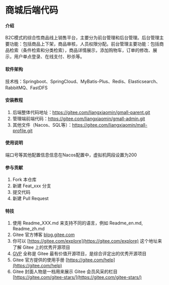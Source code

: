 # 商城后端代码

#### 介绍
B2C模式的综合性商品线上销售平台，主要分为前台管理和后台管理。后台管理主要功能：包括商品上下架，商品审核，人员权限分配。前台管理主要功能：包括商品检索（条件检索和分类检索），商品详情展示，添加购物车，订单的修改、展示，用户单点登录、在线支付、秒杀等。

#### 软件架构
技术栈：Springboot、SpringCloud、MyBatis-Plus、Redis、Elasticsearch、RabbitMQ、FastDFS

#### 安装教程

1.  后端整体代码地址：https://gitee.com/liangxiaomin/gmall-parent.git
2.  管理端前端代码：https://gitee.com/liangxiaomin/gmall-admin.git
3.  其他文件（Nacos、SQL等）：https://gitee.com/liangxiaomin/mall-profile.git

#### 使用说明
端口号等其他配置信息信息在Nacos配置中，虚拟机网段设置为200


#### 参与贡献

1.  Fork 本仓库
2.  新建 Feat_xxx 分支
3.  提交代码
4.  新建 Pull Request


#### 特技

1.  使用 Readme\_XXX.md 来支持不同的语言，例如 Readme\_en.md, Readme\_zh.md
2.  Gitee 官方博客 [blog.gitee.com](https://blog.gitee.com)
3.  你可以 [https://gitee.com/explore](https://gitee.com/explore) 这个地址来了解 Gitee 上的优秀开源项目
4.  [GVP](https://gitee.com/gvp) 全称是 Gitee 最有价值开源项目，是综合评定出的优秀开源项目
5.  Gitee 官方提供的使用手册 [https://gitee.com/help](https://gitee.com/help)
6.  Gitee 封面人物是一档用来展示 Gitee 会员风采的栏目 [https://gitee.com/gitee-stars/](https://gitee.com/gitee-stars/)
